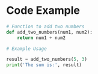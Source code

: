 # Code Example

```py title="add_numbers.py" linenums="1" hl_lines="2-3"
# Function to add two numbers
def add_two_numbers(num1, num2):
    return num1 + num2

# Example Usage

result = add_two_numbers(5, 3)
print('The sum is:', result)
```